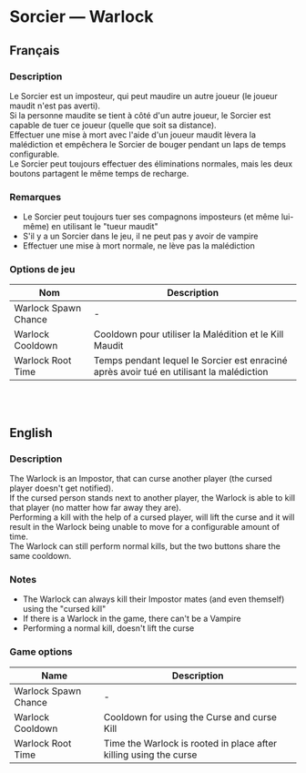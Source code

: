 # Sorcier — Warlock

## Français

### Description

Le Sorcier est un imposteur, qui peut maudire un autre joueur (le joueur maudit n'est pas averti).<br>
Si la personne maudite se tient à côté d'un autre joueur, le Sorcier est capable de tuer ce joueur (quelle que soit sa distance).<br>
Effectuer une mise à mort avec l'aide d'un joueur maudit lèvera la malédiction et empêchera le Sorcier de bouger pendant un laps de temps configurable.<br>
Le Sorcier peut toujours effectuer des éliminations normales, mais les deux boutons partagent le même temps de recharge.

### Remarques

* Le Sorcier peut toujours tuer ses compagnons imposteurs (et même lui-même) en utilisant le "tueur maudit"
* S'il y a un Sorcier dans le jeu, il ne peut pas y avoir de vampire
* Effectuer une mise à mort normale, ne lève pas la malédiction

### Options de jeu

| Nom | Description |
| -------------- | --------------------- |
| Warlock Spawn Chance  | - |
| Warlock Cooldown | Cooldown pour utiliser la Malédition et le Kill Maudit |
| Warlock Root Time | Temps pendant lequel le Sorcier est enraciné après avoir tué en utilisant la malédiction |

<br><br>

## English

### Description

The Warlock is an Impostor, that can curse another player (the cursed player doesn't get notified).<br>
If the cursed person stands next to another player, the Warlock is able to kill that player (no matter how far away they are).<br>
Performing a kill with the help of a cursed player, will lift the curse and it will result in the Warlock being unable to move for a configurable amount of time.<br>
The Warlock can still perform normal kills, but the two buttons share the same cooldown.

### Notes

* The Warlock can always kill their Impostor mates (and even themself) using the "cursed kill"
* If there is a Warlock in the game, there can't be a Vampire
* Performing a normal kill, doesn't lift the curse

### Game options

| Name | Description |
| -------------- | --------------------- |
| Warlock Spawn Chance  | - |
| Warlock Cooldown | Cooldown for using the Curse and curse Kill |
| Warlock Root Time | Time the Warlock is rooted in place after killing using the curse |